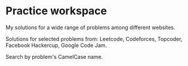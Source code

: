# Practice workspace
My solutions for a wide range of problems among different websites.

Solutions for selected problems from: Leetcode, Codeforces, Topcoder, Facebook Hackercup, Google Code Jam.

Search by problem's CamelCase name.
